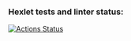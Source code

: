 ### Hexlet tests and linter status:
[![Actions Status](https://github.com/archi0619/data-analytics-project-92/actions/workflows/hexlet-check.yml/badge.svg)](https://github.com/archi0619/data-analytics-project-92/actions)
